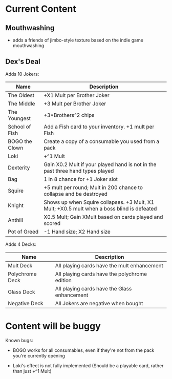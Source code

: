 # Current Content

## Mouthwashing

- adds a friends of jimbo-style texture based on the indie game mouthwashing

## Dex's Deal
Adds 10 Jokers:

| Name           | Description                                                                                |
| -------------- | ------------------------------------------------------------------------------------------ |
| The Oldest     | +X1 Mult per Brother Joker                                                                 |
| The Middle     | +3 Mult per Brother Joker                                                                  |
| The Youngest   | +3\*Brothers^2 chips                                                                       |
| School of Fish | Add a Fish card to your inventory. +1 mult per Fish                                        |
| BOGO the Clown | Create a copy of a consumable you used from a pack                                         |
| Loki           | +^1 Mult                                                                                   |
| Dexterity      | Gain X0.2 Mult if your played hand is not in the past three hand types played              |
| Bag            | 1 in 8 chance for +1 Joker slot                                                            |
| Squire         | +5 mult per round; Mult in 200 chance to collapse and be destroyed                         |
| Knight         | Shows up when Squire collapses. +3 Mult, X1 Mult; +X0.5 mult when a boss blind is defeated |
| Anthill        | X0.5 Mult; Gain XMult based on cards played and scored                                     |
| Pot of Greed   | -1 Hand size; X2 Hand size                                                                 |
Adds 4 Decks:

| Name            | Description                                   |
| --------------- | --------------------------------------------- |
| Mult Deck       | All playing cards have the mult enhancement   |
| Polychrome Deck | All playing cards have the polychrome edition |
| Glass Deck      | All playing cards have the Glass enhancement  |
| Negative Deck   | All Jokers are negative when bought           |

# Content will be buggy

Known bugs:

- BOGO works for all consumables, even if they're not from the pack you're currently opening

- Loki's effect is not fully implemented (Should be a playable card, rather than just +^1 Mult)